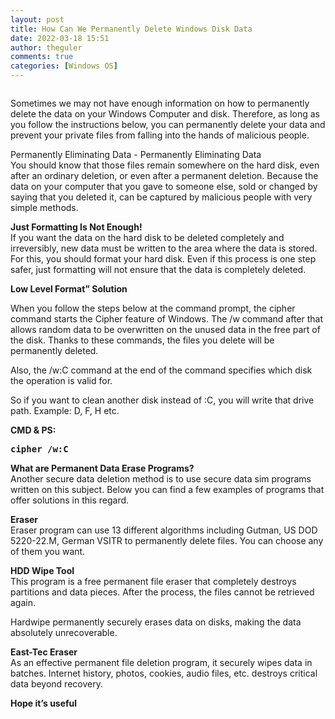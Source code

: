 ```yaml
---
layout: post
title: How Can We Permanently Delete Windows Disk Data
date: 2022-03-18 15:51
author: theguler
comments: true
categories: [Windows OS]
---
```

<!-- wp:image {"id":2305,"sizeSlug":"large","linkDestination":"none"} -->
<figure class="wp-block-image size-large"><img src="https://theguler.wordpress.com/wp-content/uploads/2022/03/veri.jpg?w=1024" alt="" class="wp-image-2305" /></figure>
<!-- /wp:image -->

<!-- wp:paragraph -->
<p>Sometimes we may not have enough information on how to permanently delete the data on your Windows Computer and disk. Therefore, as long as you follow the instructions below, you can permanently delete your data and prevent your private files from falling into the hands of malicious people.</p>
<!-- /wp:paragraph -->

<!-- wp:paragraph -->
<p>Permanently Eliminating Data - Permanently Eliminating Data<br>You should know that those files remain somewhere on the hard disk, even after an ordinary deletion, or even after a permanent deletion. Because the data on your computer that you gave to someone else, sold or changed by saying that you deleted it, can be captured by malicious people with very simple methods.</p>
<!-- /wp:paragraph -->

<!-- wp:paragraph -->
<p><strong>Just Formatting Is Not Enough!</strong><br>If you want the data on the hard disk to be deleted completely and irreversibly, new data must be written to the area where the data is stored. For this, you should format your hard disk. Even if this process is one step safer, just formatting will not ensure that the data is completely deleted.</p>
<!-- /wp:paragraph -->

<!-- wp:paragraph -->
<p><strong>Low Level Format” Solution</strong></p>
<!-- /wp:paragraph -->

<!-- wp:paragraph -->
<p>When you follow the steps below at the command prompt, the cipher command starts the Cipher feature of Windows. The /w command after that allows random data to be overwritten on the unused data in the free part of the disk. Thanks to these commands, the files you delete will be permanently deleted.</p>
<!-- /wp:paragraph -->

<!-- wp:paragraph -->
<p>Also, the /w:C command at the end of the command specifies which disk the operation is valid for.</p>
<!-- /wp:paragraph -->

<!-- wp:paragraph -->
<p>So if you want to clean another disk instead of :C, you will write that drive path. Example: D, F, H etc.</p>
<!-- /wp:paragraph -->

<!-- wp:paragraph -->
<p><strong>CMD &amp; PS:</strong></p>
<!-- /wp:paragraph -->

<!-- wp:preformatted -->
<pre class="wp-block-preformatted"><strong>cipher /w:C</strong></pre>
<!-- /wp:preformatted -->

<!-- wp:paragraph -->
<p><strong>What are Permanent Data Erase Programs?</strong><br>Another secure data deletion method is to use secure data sim programs written on this subject. Below you can find a few examples of programs that offer solutions in this regard.</p>
<!-- /wp:paragraph -->

<!-- wp:paragraph -->
<p><strong>Eraser</strong><br>Eraser program can use 13 different algorithms including Gutman, US DOD 5220-22.M, German VSITR to permanently delete files. You can choose any of them you want.</p>
<!-- /wp:paragraph -->

<!-- wp:paragraph -->
<p><strong>HDD Wipe Tool</strong><br>This program is a free permanent file eraser that completely destroys partitions and data pieces. After the process, the files cannot be retrieved again.</p>
<!-- /wp:paragraph -->

<!-- wp:paragraph -->
<p>Hardwipe permanently securely erases data on disks, making the data absolutely unrecoverable.</p>
<!-- /wp:paragraph -->

<!-- wp:paragraph -->
<p><strong>East-Tec Eraser</strong><br>As an effective permanent file deletion program, it securely wipes data in batches. Internet history, photos, cookies, audio files, etc. destroys critical data beyond recovery.</p>
<!-- /wp:paragraph -->

<!-- wp:paragraph -->
<p><strong>Hope it’s useful</strong></p>
<!-- /wp:paragraph -->
